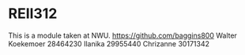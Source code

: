 # REII312
This is a module taken at NWU.
https://github.com/baggins800 
Walter Koekemoer 28464230
Ilanika 29955440
Chrizanne 30171342
